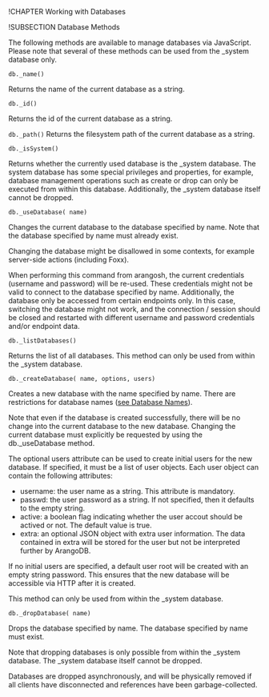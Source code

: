 !CHAPTER Working with Databases 

!SUBSECTION Database Methods

The following methods are available to manage databases via JavaScript.
Please note that several of these methods can be used from the _system
database only.

`db._name()`

Returns the name of the current database as a string.

`db._id()`

Returns the id of the current database as a string.

`db._path()`
Returns the filesystem path of the current database as a string.

`db._isSystem()`

Returns whether the currently used database is the _system database. The system database has some special privileges and properties, for example, database management operations such as create or drop can only be executed from within this database. Additionally, the _system database itself cannot be dropped.

`db._useDatabase( name)`

Changes the current database to the database specified by name. Note that the database specified by name must already exist.

Changing the database might be disallowed in some contexts, for example server-side actions (including Foxx).

When performing this command from arangosh, the current credentials (username and password) will be re-used. These credentials might not be valid to connect to the database specified by name. Additionally, the database only be accessed from certain endpoints only. In this case, switching the database might not work, and the connection / session should be closed and restarted with different username and password credentials and/or endpoint data.

`db._listDatabases()`

Returns the list of all databases. This method can only be used from within the _system database.

`db._createDatabase( name, options, users)`

Creates a new database with the name specified by name. There are restrictions for database names ([see Database Names](../NamingConventions/DatabaseNames.md)).

Note that even if the database is created successfully, there will be no change into the current database to the new database. Changing the current database must explicitly be requested by using the db._useDatabase method.

The optional users attribute can be used to create initial users for the new database. If specified, it must be a list of user objects. Each user object can contain the following attributes:

* username: the user name as a string. This attribute is mandatory.
* passwd: the user password as a string. If not specified, then it defaults to the empty string.
* active: a boolean flag indicating whether the user accout should be actived or not. The default value is true.
* extra: an optional JSON object with extra user information. The data contained in extra will be stored for the user but not be interpreted further by ArangoDB.

If no initial users are specified, a default user root will be created with an empty string password. This ensures that the new database will be accessible via HTTP after it is created.

This method can only be used from within the _system database.

`db._dropDatabase( name)`

Drops the database specified by name. The database specified by name must exist.

Note that dropping databases is only possible from within the _system database. The _system database itself cannot be dropped.

Databases are dropped asynchronously, and will be physically removed if all clients have disconnected and references have been garbage-collected.




<!--
@anchor HandlingDatabasesName
@copydetails JS_NameDatabase

@CLEARPAGE
@anchor HandlingDatabasesId
@copydetails JS_IdDatabase

@CLEARPAGE
@anchor HandlingDatabasesPath
@copydetails JS_PathDatabase

@CLEARPAGE
@anchor HandlingDatabasesIsSystem
@copydetails JS_IsSystemDatabase

@CLEARPAGE
@anchor HandlingDatabasesUse
@copydetails JS_UseDatabase

@CLEARPAGE
@anchor HandlingDatabasesList
@copydetails JS_ListDatabases

@CLEARPAGE
@anchor HandlingDatabasesCreate
@copydetails JS_CreateDatabase

@CLEARPAGE
@anchor HandlingDatabasesDrop
@copydetails JS_DropDatabase
-->